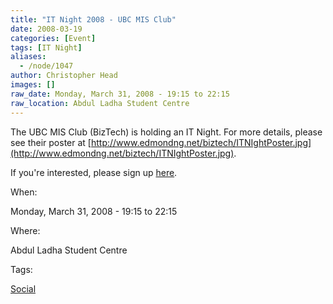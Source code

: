 ```yaml
---
title: "IT Night 2008 - UBC MIS Club"
date: 2008-03-19
categories: [Event]
tags: [IT Night]
aliases:
  - /node/1047
author: Christopher Head
images: []
raw_date: Monday, March 31, 2008 - 19:15 to 22:15
raw_location: Abdul Ladha Student Centre
---
```


The UBC MIS Club (BizTech) is holding an IT Night. For more details, please see their poster at [http://www.edmondng.net/biztech/ITNIghtPoster.jpg](http://www.edmondng.net/biztech/ITNIghtPoster.jpg).

If you're interested, please sign up [here](http://ubcbiztech.com/event_attendee_signup.php).

When: 

Monday, March 31, 2008 - 19:15 to 22:15

Where: 

Abdul Ladha Student Centre

Tags: 

[Social](/social)
